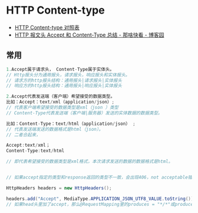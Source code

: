 # HTTP Content-type

- [HTTP Content-type 对照表](https://tool.oschina.net/commons)
- [HTTP 报文头 Accept 和 Content-Type 总结 - 那啥快看 - 博客园](https://www.cnblogs.com/shamo89/p/10151968.html)

## 常用

```c#
1.Accept属于请求头， Content-Type属于实体头。
// Http报头分为通用报头，请求报头，响应报头和实体报头。
// 请求方的http报头结构：通用报头|请求报头|实体报头
// 响应方的http报头结构：通用报头|响应报头|实体报头

2.Accept代表发送端（客户端）希望接受的数据类型。
比如：Accept：text/xml（application/json）;
// 代表客户端希望接受的数据类型是xml（json ）类型
// Content-Type代表发送端（客户端|服务器）发送的实体数据的数据类型。

比如：Content-Type：text/html（application/json） ;
// 代表发送端发送的数据格式是html（json）。
// 二者合起来，

Accept:text/xml；
Content-Type:text/html

// 即代表希望接受的数据类型是xml格式，本次请求发送的数据的数据格式是html。


// 如果accept指定的类型和response返回的类型不一致，会出现406，not acceptable错误，对应到java spring工程，就是

HttpHeaders headers = new HttpHeaders();

headers.add("Accept", MediaType.APPLICATION_JSON_UTF8_VALUE.toString());
// 如果head头里加了accept，那么@RequestMapping里的produces = "*/*"或produces = "application/json"
```
